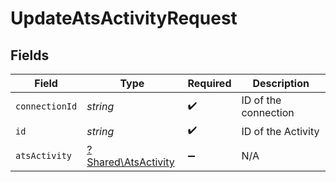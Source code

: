 # UpdateAtsActivityRequest


## Fields

| Field                                                     | Type                                                      | Required                                                  | Description                                               |
| --------------------------------------------------------- | --------------------------------------------------------- | --------------------------------------------------------- | --------------------------------------------------------- |
| `connectionId`                                            | *string*                                                  | :heavy_check_mark:                                        | ID of the connection                                      |
| `id`                                                      | *string*                                                  | :heavy_check_mark:                                        | ID of the Activity                                        |
| `atsActivity`                                             | [?Shared\AtsActivity](../../Models/Shared/AtsActivity.md) | :heavy_minus_sign:                                        | N/A                                                       |